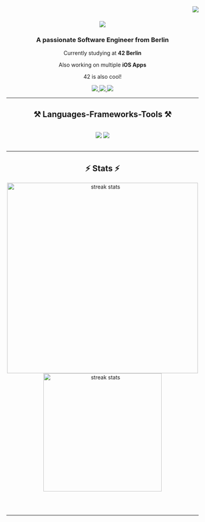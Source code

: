 
<img align="right" src="https://visitor-badge.laobi.icu/badge?page_id=Roibos22.Roibos22" />

<h1 align="center">
  <img src="https://readme-typing-svg.herokuapp.com?font=Righteous&weight=1200&size=35&duration=4000&pause=500&color=8D0423&center=true&vCenter=true&width=500&height=70&lines=hi+welt!;I'm+Leon+Grimmeisen!;"/>
</h1>

<h3 align="center">A passionate Software Engineer from Berlin</h3>

<div align="center">

  Currently studying at **42 Berlin**

  Also working on multiple **iOS Apps**

  42 is also cool!
  
</div>

<div align="center"> 
  <a href="mailto:grimmeisen.leon@gmail.com">
    <img src="https://img.shields.io/badge/Gmail-333333?style=for-the-badge&logo=gmail&logoColor=red" />
  </a>
  <a href="https://linkedin.com/in/leon-grimmeisen" target="_blank">
    <img src="https://img.shields.io/badge/LinkedIn-0077B5?style=for-the-badge&logo=linkedin&logoColor=white" target="_blank" />
  </a>
  <a href="https://leongrimmeisen.de" target="_blank">
     <img src="https://img.shields.io/badge/Portfolio-FF5722?style=for-the-badge&logo=todoist&logoColor=white" target="_blank" /> <!-- sqlite, safari, google-chrome are other good icon options -->
  </a>
</div>

 <hr/>
 
<h2 align="center">⚒️ Languages-Frameworks-Tools ⚒️</h2>
<br/>
<div align="center">
    <img src="https://skillicons.dev/icons?i=html,css,vscode,github,figma,git" />
    <img src="https://skillicons.dev/icons?i=python,javascript,c,c++,swift,swiftui" /><br>
</div>

<br/>
<hr/>

<!--- SNAKE EATING CONTRIBUTIONS -->
<!---
<div align="center">
  <h2>🐍 My Contributions 🐍</h2>
  <br>
  <img alt="snake eating my contributions" src="https://raw.githubusercontent.com/Roibos22/Roibos22/output/github-contribution-grid-snake.svg" />
  
  <br/><br/><br/>
</div>

<hr/>

<h2 align="center">⚡ Stats ⚡</h2>
<br>
-->

[comment]: <> (This is a comment, it will not be included)



<!--- GITHUB STATS -->
<!--- 
![Anurag's GitHub stats](https://github-readme-stats.vercel.app/api?username=Roibos22&theme=dark&show_icons=true)
-->

<h2 align="center">⚡ Stats ⚡</h2>

<div align=center>
  <img width=500 src="https://streak-stats.demolab.com?user=Roibos22&theme=react" alt="streak stats"/>
  <img width=310 src="https://github-readme-stats.vercel.app/api/top-langs/?username=Roibos22&hide=HTML&langs_count=8&layout=compact&theme=react&border_radius=10&size_weight=0.5&count_weight=0.5&exclude_repo=github-readme-stats" alt="streak stats"/>
<br/>

</div>

<br/><br/>

<hr/>

<br/>
